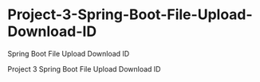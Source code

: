 # Project-3-Spring-Boot-File-Upload-Download-ID

 Spring Boot File Upload Download ID
 
 Project 3 Spring Boot File Upload Download ID
